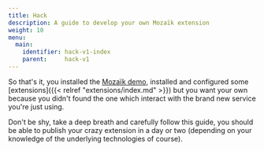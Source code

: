 ```yaml
---
title: Hack
description: A guide to develop your own Mozaïk extension
weight: 10
menu:
  main:
    identifier: hack-v1-index
    parent:     hack-v1
---
```

So that's it, you installed the [Mozaïk demo](https://github.com/plouc/mozaik-demo),
installed and configured some [extensions]({{< relref "extensions/index.md" >}}) but you want your own
because you didn't found the one which interact with the brand new service you're just using.

Don't be shy, take a deep breath and carefully follow this guide,
you should be able to publish your crazy extension in a day or two
(depending on your knowledge of the underlying technologies of course).

